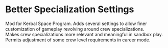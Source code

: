 # Better Specialization Settings
Mod for Kerbal Space Program. Adds several settings to allow finer customization of gameplay revolving around crew specializations.  
Makes crew specializations more relevant and meaningful in sandbox play.  
Permits adjustment of some crew level requirements in career mode.
